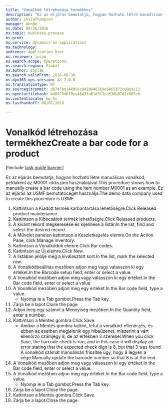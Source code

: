 ```yaml
--- 
title: "Vonalkód létrehozása termékhez"
description: "Ez az eljárás bemutatja, hogyan hozható létre manuálisan vonalkód, példaként az M0001 cikkszám használatával."
author: ShylaThompson
manager: AnnBe
ms.date: 09/26/2016
ms.topic: business-process
ms.prod: 
ms.service: dynamics-ax-applications
ms.technology: 
audience: Application User
ms.reviewer: josaw
ms.search.scope: Operations
ms.search.region: Global
ms.author: shylaw
ms.search.validFrom: 2016-06-30
ms.dyn365.ops.version: AX 7.0.0
ms.translationtype: HT
ms.sourcegitcommit: d9747ba144d56c9410846769e5465372c89ea111
ms.openlocfilehash: b48975d819ea4643fa61d3f2ca536b07d1c665eb
ms.contentlocale: hu-hu
ms.lasthandoff: 08/07/2018

---
```

# <a name="create-a-bar-code-for-a-product"></a><span data-ttu-id="9343e-103">Vonalkód létrehozása termékhez</span><span class="sxs-lookup"><span data-stu-id="9343e-103">Create a bar code for a product</span></span>

[!include [task guide banner](../../includes/task-guide-banner.md)]

<span data-ttu-id="9343e-104">Ez az eljárás bemutatja, hogyan hozható létre manuálisan vonalkód, példaként az M0001 cikkszám használatával.</span><span class="sxs-lookup"><span data-stu-id="9343e-104">This procedure shows how to manually create a bar code using the item number M0001 as an example.</span></span> <span data-ttu-id="9343e-105">Ez az eljárás az USMF bemutatócéget használja.</span><span class="sxs-lookup"><span data-stu-id="9343e-105">The demo data company used to create this procedure is USMF.</span></span>

1. <span data-ttu-id="9343e-106">Kattintson a Kiadott termék karbantartása lehetőségre.</span><span class="sxs-lookup"><span data-stu-id="9343e-106">Click Released product maintenance.</span></span>
2. <span data-ttu-id="9343e-107">Kattintson a Kibocsátott termék lehetőségre.</span><span class="sxs-lookup"><span data-stu-id="9343e-107">Click Released products.</span></span>
3. <span data-ttu-id="9343e-108">A kívánt rekord megkeresése és kijelölése a listán</span><span class="sxs-lookup"><span data-stu-id="9343e-108">In the list, find and select the desired record.</span></span>
4. <span data-ttu-id="9343e-109">A Művelet panelen kattintson a Készletkezelés elemre.</span><span class="sxs-lookup"><span data-stu-id="9343e-109">On the Action Pane, click Manage inventory.</span></span>
5. <span data-ttu-id="9343e-110">Kattintson a Vonalkódok elemre.</span><span class="sxs-lookup"><span data-stu-id="9343e-110">Click Bar codes.</span></span>
6. <span data-ttu-id="9343e-111">Kattintson az Új elemre.</span><span class="sxs-lookup"><span data-stu-id="9343e-111">Click New.</span></span>
7. <span data-ttu-id="9343e-112">A listában jelölje meg a kiválasztott sort.</span><span class="sxs-lookup"><span data-stu-id="9343e-112">In the list, mark the selected row.</span></span>
8. <span data-ttu-id="9343e-113">A Vonalkódbeállítás mezőben adjon meg vagy válasszon ki egy értéket.</span><span class="sxs-lookup"><span data-stu-id="9343e-113">In the Barcode setup field, enter or select a value.</span></span>
9. <span data-ttu-id="9343e-114">A Vonalkód mezőben adjon meg vagy válasszon ki egy értéket.</span><span class="sxs-lookup"><span data-stu-id="9343e-114">In the Bar code field, enter or select a value.</span></span>
10. <span data-ttu-id="9343e-115">A Vonalkód mezőben adjon meg egy értéket.</span><span class="sxs-lookup"><span data-stu-id="9343e-115">In the Bar code field, type a value.</span></span>
    * <span data-ttu-id="9343e-116">Nyomja le a Tab gombot.</span><span class="sxs-lookup"><span data-stu-id="9343e-116">Press the Tab key.</span></span>  
11. <span data-ttu-id="9343e-117">Zárja be a lapot.</span><span class="sxs-lookup"><span data-stu-id="9343e-117">Close the page.</span></span>
12. <span data-ttu-id="9343e-118">Adjon meg egy számot a Mennyiség mezőben.</span><span class="sxs-lookup"><span data-stu-id="9343e-118">In the Quantity field, enter a number.</span></span>
13. <span data-ttu-id="9343e-119">Kattintson a Mentés gombra.</span><span class="sxs-lookup"><span data-stu-id="9343e-119">Click Save.</span></span>
    * <span data-ttu-id="9343e-120">Amikor a Mentés gombra kattint, lefut a vonalkód-ellenőrzés, és ebben az esetben megjelenik egy hibaüzenet, miszerint a várt ellenőrző számjegy 8, de az értékben 3 szerepel.</span><span class="sxs-lookup"><span data-stu-id="9343e-120">When you click Save, the barcode check is run, and in this case it will display an error stating that the expected check digit is 8, but that 3 was found.</span></span> <span data-ttu-id="9343e-121">A vonalkód számát manuálisan frissítse úgy, hogy 8 legyen a vége.</span><span class="sxs-lookup"><span data-stu-id="9343e-121">Manually update the barcode number so that 8 is at the end.</span></span>  
14. <span data-ttu-id="9343e-122">A Vonalkód mezőben adjon meg vagy válasszon ki egy értéket.</span><span class="sxs-lookup"><span data-stu-id="9343e-122">In the Bar code field, enter or select a value.</span></span>
15. <span data-ttu-id="9343e-123">A Vonalkód mezőben adjon meg egy értéket.</span><span class="sxs-lookup"><span data-stu-id="9343e-123">In the Bar code field, type a value.</span></span>
    * <span data-ttu-id="9343e-124">Nyomja le a Tab gombot.</span><span class="sxs-lookup"><span data-stu-id="9343e-124">Press the Tab key.</span></span>  
16. <span data-ttu-id="9343e-125">Zárja be a lapot.</span><span class="sxs-lookup"><span data-stu-id="9343e-125">Close the page.</span></span>
17. <span data-ttu-id="9343e-126">Kattintson a Mentés gombra.</span><span class="sxs-lookup"><span data-stu-id="9343e-126">Click Save.</span></span>
18. <span data-ttu-id="9343e-127">Zárja be a lapot.</span><span class="sxs-lookup"><span data-stu-id="9343e-127">Close the page.</span></span>


